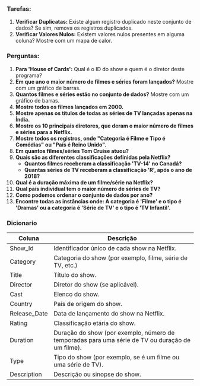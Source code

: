### Tarefas:

1. **Verificar Duplicatas:** Existe algum registro duplicado neste conjunto de dados? Se sim, remova os registros duplicados.
2. **Verificar Valores Nulos:** Existem valores nulos presentes em alguma coluna? Mostre com um mapa de calor.

### Perguntas:

1. **Para 'House of Cards':** Qual é o ID do show e quem é o diretor deste programa?
2. **Em que ano o maior número de filmes e séries foram lançados?** Mostre com um gráfico de barras.
3. **Quantos filmes e séries estão no conjunto de dados?** Mostre com um gráfico de barras.
4. **Mostre todos os filmes lançados em 2000.**
5. **Mostre apenas os títulos de todas as séries de TV lançadas apenas na Índia.**
6. **Mostre os 10 principais diretores, que deram o maior número de filmes e séries para a Netflix.**
7. **Mostre todos os registros, onde "Categoria é Filme e Tipo é Comédias" ou "País é Reino Unido".**
8. **Em quantos filmes/séries Tom Cruise atuou?**
9. **Quais são as diferentes classificações definidas pela Netflix?**
   - **Quantos filmes receberam a classificação 'TV-14' no Canadá?**
   - **Quantas séries de TV receberam a classificação 'R', após o ano de 2018?**
10. **Qual é a duração máxima de um filme/série na Netflix?**
11. **Qual país individual tem o maior número de séries de TV?**
12. **Como podemos ordenar o conjunto de dados por ano?**
13. **Encontre todas as instâncias onde: A categoria é 'Filme' e o tipo é 'Dramas' ou a categoria é 'Série de TV' e o tipo é 'TV Infantil'.**


### Dicionario

| Coluna       | Descrição                                                |
|--------------|----------------------------------------------------------|
| Show_Id      | Identificador único de cada show na Netflix.            |
| Category     | Categoria do show (por exemplo, filme, série de TV, etc.)|
| Title        | Título do show.                                          |
| Director     | Diretor do show (se aplicável).                          |
| Cast         | Elenco do show.                                          |
| Country      | País de origem do show.                                  |
| Release_Date | Data de lançamento do show na Netflix.                   |
| Rating       | Classificação etária do show.                            |
| Duration     | Duração do show (por exemplo, número de temporadas para uma série de TV ou duração de um filme). |
| Type         | Tipo do show (por exemplo, se é um filme ou uma série de TV). |
| Description  | Descrição ou sinopse do show.                           |
